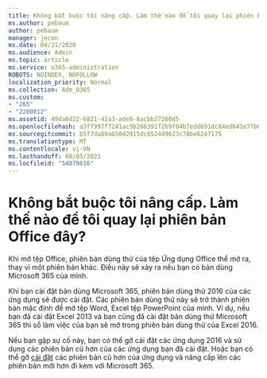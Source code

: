 ```yaml
---
title: Không bắt buộc tôi nâng cấp. Làm thế nào để tôi quay lại phiên bản Office đây?
ms.author: pebaum
author: pebaum
manager: jecon
ms.date: 04/21/2020
ms.audience: Admin
ms.topic: article
ms.service: o365-administration
ROBOTS: NOINDEX, NOFOLLOW
localization_priority: Normal
ms.collection: Adm_O365
ms.custom:
- "265"
- "2200012"
ms.assetid: 49da6d22-6821-42a3-ade8-8acbb27260d5
ms.openlocfilehash: a3ff997f7241ac5b266391f2b9f84b7edd691dc84ed641e77b091d33c5a3dbf5
ms.sourcegitcommit: b5f7da89a650d2915dc652449623c78be6247175
ms.translationtype: MT
ms.contentlocale: vi-VN
ms.lasthandoff: 08/05/2021
ms.locfileid: "54079616"
---
```

# <a name="dont-force-me-to-upgrade-how-do-i-go-back-to-the-previous-office-version"></a>Không bắt buộc tôi nâng cấp. Làm thế nào để tôi quay lại phiên bản Office đây?

Khi mở tệp Office, phiên bản dùng thử của tệp Ứng dụng Office thể mở ra, thay vì một phiên bản khác. Điều này sẽ xảy ra nếu bạn có bản dùng Microsoft 365 của mình.
  
Khi bạn cài đặt bản dùng Microsoft 365, phiên bản dùng thử 2016 của các ứng dụng sẽ được cài đặt. Các phiên bản dùng thử này sẽ trở thành phiên bản mặc định để mở tệp Word, Excel tệp PowerPoint của mình. Ví dụ, nếu bạn đã cài đặt Excel 2013 và bạn cũng đã cài đặt bản dùng thử Microsoft 365 thì sổ làm việc của bạn sẽ mở trong phiên bản dùng thử của Excel 2016.
  
Nếu bạn gặp sự [](https://support.office.com/article/9dd49b83-264a-477a-8fcc-2fdf5dbf61d8.aspx) cố này, bạn có thể gỡ cài đặt các ứng dụng 2016 và sử dụng các phiên bản cũ hơn của các ứng dụng bạn đã cài đặt. Hoặc bạn có thể gỡ [cài đặt](https://support.office.com/article/9dd49b83-264a-477a-8fcc-2fdf5dbf61d8.aspx) các phiên bản cũ hơn của ứng dụng và nâng cấp lên các phiên bản mới hơn đi kèm với Microsoft 365.
